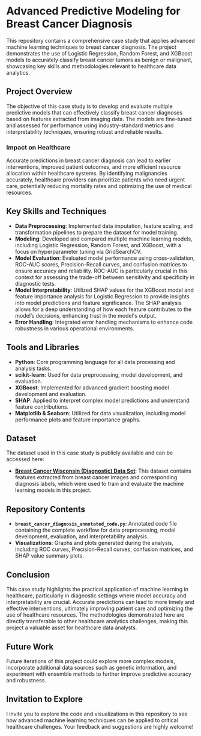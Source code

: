 # Advanced Predictive Modeling for Breast Cancer Diagnosis

This repository contains a comprehensive case study that applies advanced machine learning techniques to breast cancer diagnosis. The project demonstrates the use of Logistic Regression, Random Forest, and XGBoost models to accurately classify breast cancer tumors as benign or malignant, showcasing key skills and methodologies relevant to healthcare data analytics.

## Project Overview

The objective of this case study is to develop and evaluate multiple predictive models that can effectively classify breast cancer diagnoses based on features extracted from imaging data. The models are fine-tuned and assessed for performance using industry-standard metrics and interpretability techniques, ensuring robust and reliable results.

### Impact on Healthcare

Accurate predictions in breast cancer diagnosis can lead to earlier interventions, improved patient outcomes, and more efficient resource allocation within healthcare systems. By identifying malignancies accurately, healthcare providers can prioritize patients who need urgent care, potentially reducing mortality rates and optimizing the use of medical resources.

## Key Skills and Techniques

- **Data Preprocessing**: Implemented data imputation, feature scaling, and transformation pipelines to prepare the dataset for model training.
- **Modeling**: Developed and compared multiple machine learning models, including Logistic Regression, Random Forest, and XGBoost, with a focus on hyperparameter tuning via GridSearchCV.
- **Model Evaluation**: Evaluated model performance using cross-validation, ROC-AUC scores, Precision-Recall curves, and confusion matrices to ensure accuracy and reliability. ROC-AUC is particularly crucial in this context for assessing the trade-off between sensitivity and specificity in diagnostic tests.
- **Model Interpretability**: Utilized SHAP values for the XGBoost model and feature importance analysis for Logistic Regression to provide insights into model predictions and feature significance. The SHAP analysis allows for a deep understanding of how each feature contributes to the model’s decisions, enhancing trust in the model's output.
- **Error Handling**: Integrated error handling mechanisms to enhance code robustness in various operational environments.

## Tools and Libraries

- **Python**: Core programming language for all data processing and analysis tasks.
- **scikit-learn**: Used for data preprocessing, model development, and evaluation.
- **XGBoost**: Implemented for advanced gradient boosting model development and evaluation.
- **SHAP**: Applied to interpret complex model predictions and understand feature contributions.
- **Matplotlib & Seaborn**: Utilized for data visualization, including model performance plots and feature importance graphs.

## Dataset

The dataset used in this case study is publicly available and can be accessed here:

- **[Breast Cancer Wisconsin (Diagnostic) Data Set](https://www.kaggle.com/datasets/uciml/breast-cancer-wisconsin-data)**: This dataset contains features extracted from breast cancer images and corresponding diagnosis labels, which were used to train and evaluate the machine learning models in this project.

## Repository Contents

- **`breast_cancer_diagnosis_annotated_code.py`**: Annotated code file containing the complete workflow for data preprocessing, model development, evaluation, and interpretability analysis.
- **Visualizations**: Graphs and plots generated during the analysis, including ROC curves, Precision-Recall curves, confusion matrices, and SHAP value summary plots.

## Conclusion

This case study highlights the practical application of machine learning in healthcare, particularly in diagnostic settings where model accuracy and interpretability are crucial. Accurate predictions can lead to more timely and effective interventions, ultimately improving patient care and optimizing the use of healthcare resources. The methodologies demonstrated here are directly transferable to other healthcare analytics challenges, making this project a valuable asset for healthcare data analysts.

## Future Work

Future iterations of this project could explore more complex models, incorporate additional data sources such as genetic information, and experiment with ensemble methods to further improve predictive accuracy and robustness.

## Invitation to Explore

I invite you to explore the code and visualizations in this repository to see how advanced machine learning techniques can be applied to critical healthcare challenges. Your feedback and suggestions are highly welcome!
